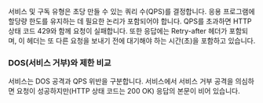 서비스 및 구독 유형은 초당 만들 수 있는 쿼리 수(QPS)를 결정합니다. 응용 프로그램에 할당량 한도를 유지하는 데 필요한 논리가 포함되어야 합니다. QPS를 초과하면 HTTP 상태 코드 429와 함께 요청이 실패합니다. 또한 응답에는 Retry-after 헤더가 포함되며, 이 헤더는 또 다른 요청을 보내기 전에 대기해야 하는 시간(초)을 포함하고 있습니다.  
  
### <a name="denial-of-service-dos-versus-throttling"></a>DOS(서비스 거부)와 제한 비교

서비스는 DOS 공격과 QPS 위반을 구분합니다. 서비스에서 서비스 거부 공격을 의심하면 요청이 성공하지만(HTTP 상태 코드는 200 OK) 응답의 본문이 비어 있습니다.